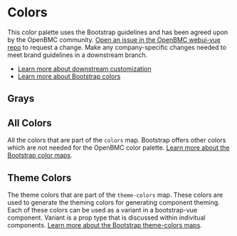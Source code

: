 # Colors
This color palette uses the Bootstrap guidelines and has been agreed upon by the OpenBMC community. [Open an issue in the OpenBMC webui-vue repo](https://github.com/openbmc/webui-vue/issues/new) to request a change. Make any company-specific changes needed to meet brand guidelines in a downstream branch.

- [Learn more about downstream customization](/themes/)
- [Learn more about Bootstrap colors](https://getbootstrap.com/docs/4.4/getting-started/theming/#theme-colors)

## Grays
<colors-grays/>

## All Colors
All the colors that are part of the `colors` map. Bootstrap offers other colors which are not needed for the OpenBMC color palette. [Learn more about the Bootstrap color maps](https://getbootstrap.com/docs/4.0/getting-started/theming/#all-colors).
<colors-all/>

## Theme Colors
The theme colors that are part of the `theme-colors` map. These colors are used to generate the theming colors for generating component theming. Each of these colors can be used as a variant in a bootstrap-vue component. Variant is a prop type that is discussed within indivitual components. [Learn more about the Bootstrap theme-colors maps](https://getbootstrap.com/docs/4.0/getting-started/theming/#theme-colors).

<colors-theme/>



